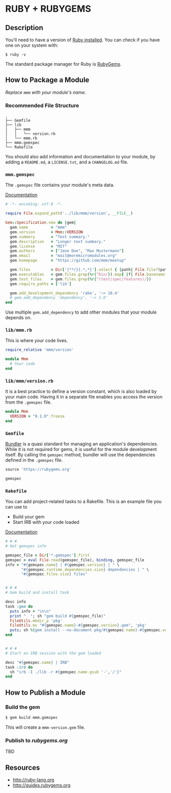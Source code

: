 # RUBY + RUBYGEMS

## Description

You'll need to have a version of [Ruby installed](https://www.ruby-lang.org/en/documentation/installation/). You can check if you have one on your system with:

```shell
$ ruby -v
```

The standard package manager for Ruby is [RubyGems](https://rubygems.org).

## How to Package a Module

*Replace `mmm` with your module's name.*

### Recommended File Structure

    .
    ├── Gemfile
    ├── lib
    │   ├── mmm
    │   │   └── version.rb
    │   └── mmm.rb
    ├── mmm.gemspec
    └── Rakefile


You should also add information and documentation to your module, by adding a `README.md`, a `LICENSE.txt`, and a `CHANGELOG.md` file.

### `mmm.gemspec`

The `.gemspec` file contains your module's meta data.

[Documentation](http://guides.rubygems.org/specification-reference/)

```ruby
# -*- encoding: utf-8 -*-

require File.expand_path('../lib/mmm/version', __FILE__)

Gem::Specification.new do |gem|
  gem.name          = "mmm"
  gem.version       = Mmm::VERSION
  gem.summary       = "Text summary."
  gem.description   = "Longer text summary."
  gem.license       = "MIT"
  gem.authors       = ["Jane Doe", "Max Mustermann"]
  gem.email         = "mail@moremicromodules.org"
  gem.homepage      = "https://github.com/mmm/meetup"

  gem.files         = Dir['{**/}{.*,*}'].select { |path| File.file?(path) }
  gem.executables   = gem.files.grep(%r{^bin/}).map{ |f| File.basename(f) }
  gem.test_files    = gem.files.grep(%r{^(test|spec|features)/})
  gem.require_paths = ['lib']

  gem.add_development_dependency 'rake', '~> 10.4'
  # gem.add_dependency 'dependency', '~> 1.0'
end
```

Use multiple `gem.add_dependency` to add other modules that your module depends on.


### `lib/mmm.rb`

This is where your code lives.

```ruby
require_relative 'mmm/version'

module Mmm
  # Your code
end
```

### `lib/mmm/version.rb`

It is a best practice to define a version constant, which is also loaded by your main code. Having it in a separate file enables you access the version from the `.gemspec` file.

```ruby
module Mmm
  VERSION = "0.1.0".freeze
end
```

### `Gemfile`

[Bundler](http://bundler.io/) is a quasi standard for managing an application's dependencies. While it is not required for gems, it is useful for the module development itself. By calling the `gemspec` method, bundler will use the dependencies defined in the `.gemspec` file.

```ruby
source 'https://rubygems.org'

gemspec
```

### `Rakefile`

You can add project-related tasks to a Rakefile. This is an example file you can use to

* Build your gem
* Start IRB with your code loaded

[Documentation](https://github.com/ruby/rake)

```ruby
# # #
# Get gemspec info

gemspec_file = Dir['*.gemspec'].first 
gemspec = eval File.read(gemspec_file), binding, gemspec_file
info = "#{gemspec.name} | #{gemspec.version} | " \
       "#{gemspec.runtime_dependencies.size} dependencies | " \
       "#{gemspec.files.size} files"


# # #
# Gem build and install task

desc info
task :gem do
  puts info + "\n\n"
  print "  "; sh "gem build #{gemspec_file}"
  FileUtils.mkdir_p 'pkg'
  FileUtils.mv "#{gemspec.name}-#{gemspec.version}.gem", 'pkg'
  puts; sh %{gem install --no-document pkg/#{gemspec.name}-#{gemspec.version}.gem}
end


# # #
# Start an IRB session with the gem loaded

desc "#{gemspec.name} | IRB"
task :irb do
  sh "irb -I ./lib -r #{gemspec.name.gsub '-','/'}"
end
```

## How to Publish a Module

### Build the gem

```sh
$ gem build mmm.gemspec
```

This will create a `mmm-version.gem` file.

### Publish to *rubygems.org*

TBD

## Resources

* http://ruby-lang.org
* http://guides.rubygems.org
